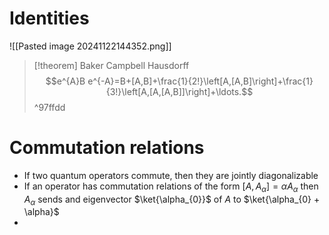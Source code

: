 # Identities
![[Pasted image 20241122144352.png]]

> [!theorem] Baker Campbell Hausdorff
>$$e^{A}B e^{-A}=B+[A,B]+\frac{1}{2!}\left[A,[A,B]\right]+\frac{1}{3!}\left[A,[A,[A,B]]\right]+\ldots.$$
^97ffdd
# Commutation relations

- If two quantum operators commute, then they are jointly diagonalizable
- If an operator has commutation relations of the form $[A, A_{\alpha}] = \alpha A_{\alpha}$ then $A_{\alpha}$ sends and eigenvector $\ket{\alpha_{0}}$ of $A$ to $\ket{\alpha_{0} + \alpha}$
- 

